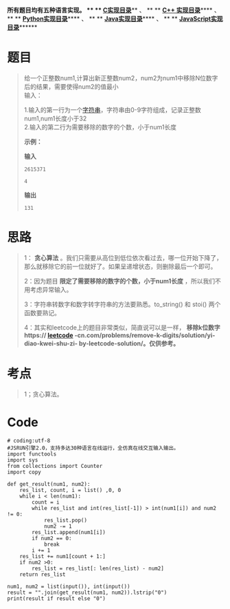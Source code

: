 **所有题目均有五种语言实现。 ** **
**[C实现目录](https://renjie.blog.csdn.net/article/details/129190260
"C实现目录")****** 、 ** ** **[C++
实现目录](https://blog.csdn.net/misayaaaaa/category_12036814.html "C++
实现目录")****** 、 ** **
**[Python实现目录](https://blog.csdn.net/misayaaaaa/category_12111005.html
"Python实现目录")****** 、 ** **
**[Java实现目录](https://blog.csdn.net/misayaaaaa/category_12111006.html
"Java实现目录")****** 、 ** **
**[JavaScript实现目录](https://blog.csdn.net/misayaaaaa/category_12199270.html
"JavaScript实现目录")********

# 题目

> 给一个正整数num1,计算出新正整数num2，num2为num1中移除N位数字后的结果，需要使得num2的值最小  
>  输入：  
>
> 1.输入的第一行为一个[字符串](https://so.csdn.net/so/search?q=%E5%AD%97%E7%AC%A6%E4%B8%B2&spm=1001.2101.3001.7020
> "字符串")，字符串由0-9字符组成，记录正整数num1,num1长度小于32  
>  2.输入的第二行为需要移除的数字的个数，小于num1长度
>
> **示例：**
>
> **输入**
>
> `2615371`
>
> `4`
>
> **输出**
>
> `131`

# 思路

> 1： **贪心算法** 。我们只需要从高位到低位依次看过去，哪一位开始下降了，那么就移除它的前一位就好了。如果呈递增状态，则删除最后一个即可。
>
> 2：因为题目 **限定了需要移除的数字的个数，小于num1长度** ，所以我们不用考虑异常输入。
>
> 3：字符串转数字和数字转字符串的方法要熟悉。to_string() 和 stoi() 两个函数要熟记。
>
> 4：其实和leetcode上的题目非常类似，简直说可以是一样， **移除k位数字  
>  https://
> **[leetcode](https://so.csdn.net/so/search?q=leetcode&spm=1001.2101.3001.7020
> "leetcode")** -cn.com/problems/remove-k-digits/solution/yi-diao-kwei-shu-zi-
> by-leetcode-solution/。仅供参考。**

# 考点

> 1；贪心算法。

# Code

    
    
    # coding:utf-8
    #JSRUN引擎2.0，支持多达30种语言在线运行，全仿真在线交互输入输出。 
    import functools
    import sys
    from collections import Counter
    import copy
    
    def get_result(num1, num2):
        res_list, count, i = list() ,0, 0
        while i < len(num1):
            count = i
            while res_list and int(res_list[-1]) > int(num1[i]) and num2 != 0:
                res_list.pop()
                num2 -= 1
            res_list.append(num1[i])
            if num2 == 0:
                break
            i += 1
        res_list += num1[count + 1:]
        if num2 >0:
            res_list = res_list[: len(res_list) - num2]
        return res_list
    
    num1, num2 = list(input()), int(input())
    result = "".join(get_result(num1, num2)).lstrip("0")
    print(result if result else "0")
    

